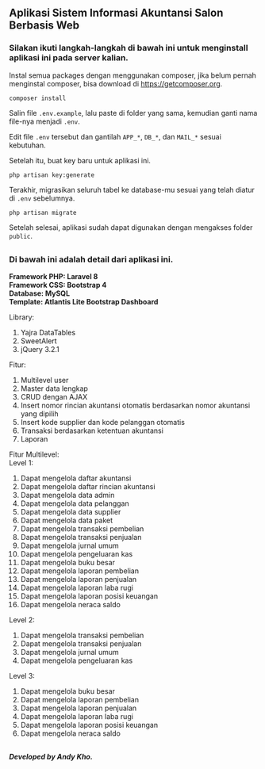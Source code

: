 ## Aplikasi Sistem Informasi Akuntansi Salon Berbasis Web

### Silakan ikuti langkah-langkah di bawah ini untuk menginstall aplikasi ini pada server kalian.

Instal semua packages dengan menggunakan composer, jika belum pernah menginstal composer, bisa download di https://getcomposer.org.

    composer install
    
Salin file `.env.example`, lalu paste di folder yang sama, kemudian ganti nama file-nya menjadi `.env`.

Edit file `.env` tersebut dan gantilah `APP_*`, `DB_*`, dan `MAIL_*` sesuai kebutuhan.

Setelah itu, buat key baru untuk aplikasi ini.

    php artisan key:generate
    
Terakhir, migrasikan seluruh tabel ke database-mu sesuai yang telah diatur di `.env` sebelumnya.

    php artisan migrate
    
Setelah selesai, aplikasi sudah dapat digunakan dengan mengakses folder `public`.

##
### Di bawah ini adalah detail dari aplikasi ini.

**Framework PHP: Laravel 8**<br>
**Framework CSS: Bootstrap 4**<br>
**Database: MySQL**<br>
**Template: Atlantis Lite Bootstrap Dashboard**

Library:
1. Yajra DataTables
2. SweetAlert
3. jQuery 3.2.1

Fitur:
1. Multilevel user
2. Master data lengkap
3. CRUD dengan AJAX
4. Insert nomor rincian akuntansi otomatis berdasarkan nomor akuntansi yang dipilih
5. Insert kode supplier dan kode pelanggan otomatis
6. Transaksi berdasarkan ketentuan akuntansi
7. Laporan

Fitur Multilevel:<br>
Level 1:
1. Dapat mengelola daftar akuntansi
2. Dapat mengelola daftar rincian akuntansi
3. Dapat mengelola data admin
4. Dapat mengelola data pelanggan
5. Dapat mengelola data supplier
6. Dapat mengelola data paket
7. Dapat mengelola transaksi pembelian
8. Dapat mengelola transaksi penjualan
9. Dapat mengelola jurnal umum
10. Dapat mengelola pengeluaran kas
11. Dapat mengelola buku besar
12. Dapat mengelola laporan pembelian
13. Dapat mengelola laporan penjualan
14. Dapat mengelola laporan laba rugi
15. Dapat mengelola laporan posisi keuangan
16. Dapat mengelola neraca saldo

Level 2:
1. Dapat mengelola transaksi pembelian
2. Dapat mengelola transaksi penjualan
3. Dapat mengelola jurnal umum
4. Dapat mengelola pengeluaran kas

Level 3:
1. Dapat mengelola buku besar
2. Dapat mengelola laporan pembelian
3. Dapat mengelola laporan penjualan
4. Dapat mengelola laporan laba rugi
5. Dapat mengelola laporan posisi keuangan
6. Dapat mengelola neraca saldo

##
***Developed by Andy Kho.***
